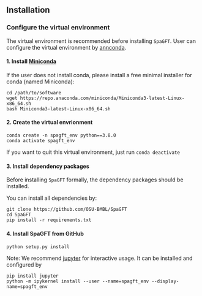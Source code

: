 ## Installation

### Configure the virtual environment 

The virtual environment is recommended before installing ```SpaGFT```. User can
configure the virtual environment by [annconda](https://www.anaconda.com/).

#### 1. Install [Miniconda](https://docs.conda.io/en/latest/miniconda.html)
If the user does not install conda, please install a free minimal installer for conda (named Miniconda):

```
cd /path/to/software
wget https://repo.anaconda.com/miniconda/Miniconda3-latest-Linux-x86_64.sh
bash Miniconda3-latest-Linux-x86_64.sh
```

#### 2. Create the virtual envrionment
```shell
conda create -n spagft_env python==3.8.0
conda activate spagft_env
```
If you want to quit this virtual environment, just run ``` conda deactivate ```

#### 3. Install dependency packages
Before installing ```SpaGFT``` formally, the dependency packages should be installed.

You can install all dependencies by:
```shell
git clone https://github.com/OSU-BMBL/SpaGFT
cd SpaGFT
pip install -r requirements.txt
```
#### 4. Install SpaGFT from GitHub 
```shell
python setup.py install
```

Note: We recommend [jupyter](https://jupyter.org/) for interactive usage. It can be installed and configured by
```
pip install jupyter
python -m ipykernel install --user --name=spagft_env --display-name=spagft_env
```

